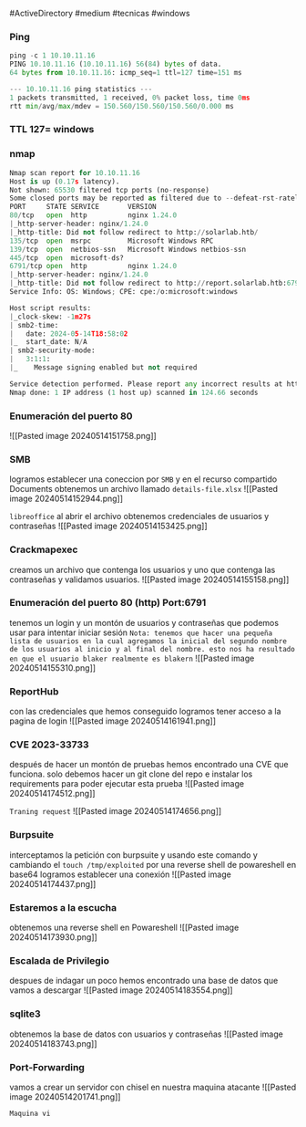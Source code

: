 #ActiveDirectory #medium #tecnicas #windows
### Ping
```python
ping -c 1 10.10.11.16
PING 10.10.11.16 (10.10.11.16) 56(84) bytes of data.
64 bytes from 10.10.11.16: icmp_seq=1 ttl=127 time=151 ms

--- 10.10.11.16 ping statistics ---
1 packets transmitted, 1 received, 0% packet loss, time 0ms
rtt min/avg/max/mdev = 150.560/150.560/150.560/0.000 ms
```

### TTL 127= windows

### nmap
```python
Nmap scan report for 10.10.11.16
Host is up (0.17s latency).
Not shown: 65530 filtered tcp ports (no-response)
Some closed ports may be reported as filtered due to --defeat-rst-ratelimit
PORT     STATE SERVICE       VERSION
80/tcp   open  http          nginx 1.24.0
|_http-server-header: nginx/1.24.0
|_http-title: Did not follow redirect to http://solarlab.htb/
135/tcp  open  msrpc         Microsoft Windows RPC
139/tcp  open  netbios-ssn   Microsoft Windows netbios-ssn
445/tcp  open  microsoft-ds?
6791/tcp open  http          nginx 1.24.0
|_http-server-header: nginx/1.24.0
|_http-title: Did not follow redirect to http://report.solarlab.htb:6791/
Service Info: OS: Windows; CPE: cpe:/o:microsoft:windows

Host script results:
|_clock-skew: -1m27s
| smb2-time: 
|   date: 2024-05-14T18:58:02
|_  start_date: N/A
| smb2-security-mode: 
|   3:1:1: 
|_    Message signing enabled but not required

Service detection performed. Please report any incorrect results at https://nmap.org/submit/ .
Nmap done: 1 IP address (1 host up) scanned in 124.66 seconds
```

### Enumeración del puerto 80

![[Pasted image 20240514151758.png]]

### SMB
logramos establecer una coneccion por `SMB` y en el recurso compartido Documents obtenemos un archivo llamado `details-file.xlsx`
![[Pasted image 20240514152944.png]]

`libreoffice`
al abrir el archivo obtenemos credenciales de usuarios y contraseñas 
![[Pasted image 20240514153425.png]]

### Crackmapexec
creamos un archivo que contenga los usuarios y uno que contenga las contraseñas y validamos usuarios. 
![[Pasted image 20240514155158.png]]

### Enumeración del puerto 80 (http) Port:6791
tenemos un login y un montón de usuarios y contraseñas que podemos usar para intentar iniciar sesión
`Nota: tenemos que hacer una pequeña lista de usuarios en la cual agregamos la inicial del segundo nombre de los usuarios al inicio y al final del nombre. esto nos ha resultado en que el usuario blaker realmente es blakern`
![[Pasted image 20240514155310.png]]

### ReportHub
con las credenciales que hemos conseguido logramos tener acceso a la pagina de login
![[Pasted image 20240514161941.png]]

### CVE 2023-33733
después de hacer un montón de pruebas hemos encontrado una CVE que funciona. solo debemos hacer un git clone del repo e instalar los requirements para poder ejecutar esta prueba
![[Pasted image 20240514174512.png]]

`Traning request`
![[Pasted image 20240514174656.png]]

### Burpsuite
interceptamos la petición con burpsuite y usando este comando y cambiando el `touch /tmp/exploited` por una reverse shell de powareshell en base64 logramos establecer una conexión
![[Pasted image 20240514174437.png]]
### Estaremos a la escucha
obtenemos una reverse shell en Powareshell 
![[Pasted image 20240514173930.png]]

### Escalada de Privilegio
despues de indagar un poco hemos encontrado una base de datos que vamos a descargar
![[Pasted image 20240514183554.png]]

### sqlite3
obtenemos la base de datos con usuarios y contraseñas
![[Pasted image 20240514183743.png]]

### Port-Forwarding
vamos a crear un servidor con chisel en nuestra maquina atacante
![[Pasted image 20240514201741.png]]

`Maquina vi`